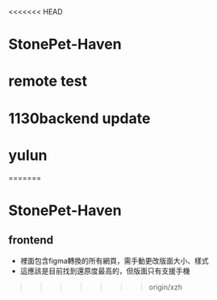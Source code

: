 <<<<<<< HEAD
# StonePet-Haven
# remote test
# 1130backend update
# yulun
=======
# StonePet-Haven
## frontend
- 裡面包含figma轉換的所有網頁，需手動更改版面大小、樣式
- 這應該是目前找到還原度最高的，但版面只有支援手機
>>>>>>> origin/xzh
